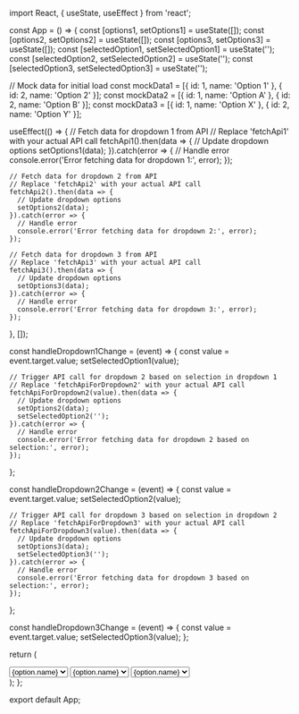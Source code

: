 import React, { useState, useEffect } from 'react';

const App = () => {
  const [options1, setOptions1] = useState([]);
  const [options2, setOptions2] = useState([]);
  const [options3, setOptions3] = useState([]);
  const [selectedOption1, setSelectedOption1] = useState('');
  const [selectedOption2, setSelectedOption2] = useState('');
  const [selectedOption3, setSelectedOption3] = useState('');

  // Mock data for initial load
  const mockData1 = [{ id: 1, name: 'Option 1' }, { id: 2, name: 'Option 2' }];
  const mockData2 = [{ id: 1, name: 'Option A' }, { id: 2, name: 'Option B' }];
  const mockData3 = [{ id: 1, name: 'Option X' }, { id: 2, name: 'Option Y' }];

  useEffect(() => {
    // Fetch data for dropdown 1 from API
    // Replace 'fetchApi1' with your actual API call
    fetchApi1().then(data => {
      // Update dropdown options
      setOptions1(data);
    }).catch(error => {
      // Handle error
      console.error('Error fetching data for dropdown 1:', error);
    });

    // Fetch data for dropdown 2 from API
    // Replace 'fetchApi2' with your actual API call
    fetchApi2().then(data => {
      // Update dropdown options
      setOptions2(data);
    }).catch(error => {
      // Handle error
      console.error('Error fetching data for dropdown 2:', error);
    });

    // Fetch data for dropdown 3 from API
    // Replace 'fetchApi3' with your actual API call
    fetchApi3().then(data => {
      // Update dropdown options
      setOptions3(data);
    }).catch(error => {
      // Handle error
      console.error('Error fetching data for dropdown 3:', error);
    });
  }, []);

  const handleDropdown1Change = (event) => {
    const value = event.target.value;
    setSelectedOption1(value);

    // Trigger API call for dropdown 2 based on selection in dropdown 1
    // Replace 'fetchApiForDropdown2' with your actual API call
    fetchApiForDropdown2(value).then(data => {
      // Update dropdown options
      setOptions2(data);
      setSelectedOption2('');
    }).catch(error => {
      // Handle error
      console.error('Error fetching data for dropdown 2 based on selection:', error);
    });
  };

  const handleDropdown2Change = (event) => {
    const value = event.target.value;
    setSelectedOption2(value);

    // Trigger API call for dropdown 3 based on selection in dropdown 2
    // Replace 'fetchApiForDropdown3' with your actual API call
    fetchApiForDropdown3(value).then(data => {
      // Update dropdown options
      setOptions3(data);
      setSelectedOption3('');
    }).catch(error => {
      // Handle error
      console.error('Error fetching data for dropdown 3 based on selection:', error);
    });
  };

  const handleDropdown3Change = (event) => {
    const value = event.target.value;
    setSelectedOption3(value);
  };

  return (
    <div>
      <select value={selectedOption1} onChange={handleDropdown1Change}>
        {options1.map(option => (
          <option key={option.id} value={option.id}>{option.name}</option>
        ))}
      </select>
      <select value={selectedOption2} onChange={handleDropdown2Change}>
        {options2.map(option => (
          <option key={option.id} value={option.id}>{option.name}</option>
        ))}
      </select>
      <select value={selectedOption3} onChange={handleDropdown3Change}>
        {options3.map(option => (
          <option key={option.id} value={option.id}>{option.name}</option>
        ))}
      </select>
    </div>
  );
};

export default App;
